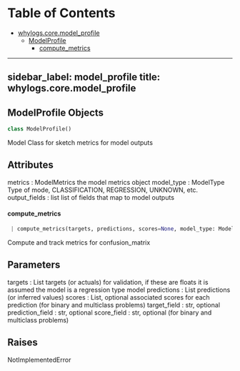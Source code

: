 # Table of Contents

* [whylogs.core.model\_profile](#whylogs.core.model_profile)
  * [ModelProfile](#whylogs.core.model_profile.ModelProfile)
    * [compute\_metrics](#whylogs.core.model_profile.ModelProfile.compute_metrics)

---
sidebar_label: model_profile
title: whylogs.core.model_profile
---

## ModelProfile Objects

```python
class ModelProfile()
```

Model Class for sketch metrics for model outputs

Attributes
----------
metrics : ModelMetrics
the model metrics object
model_type : ModelType
Type of mode, CLASSIFICATION, REGRESSION, UNKNOWN, etc.
output_fields : list
list of fields that map to model outputs

#### compute\_metrics

```python
 | compute_metrics(targets, predictions, scores=None, model_type: ModelType = None, target_field=None, prediction_field=None, score_field=None)
```

Compute and track metrics for confusion_matrix

Parameters
----------
targets : List
targets (or actuals) for validation, if these are floats it is assumed the model is a regression type model
predictions : List
predictions (or inferred values)
scores : List, optional
associated scores for each prediction (for binary and multiclass problems)
target_field : str, optional
prediction_field : str, optional
score_field : str, optional (for binary and multiclass problems)


Raises
------
NotImplementedError

